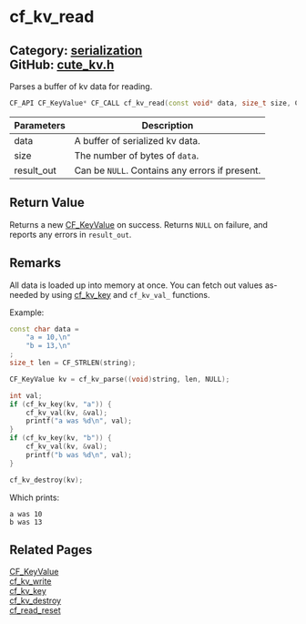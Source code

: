 [](../header.md ':include')

# cf_kv_read

Category: [serialization](/api_reference?id=serialization)  
GitHub: [cute_kv.h](https://github.com/RandyGaul/cute_framework/blob/master/include/cute_kv.h)  
---

Parses a buffer of kv data for reading.

```cpp
CF_API CF_KeyValue* CF_CALL cf_kv_read(const void* data, size_t size, CF_Result* result_out);
```

Parameters | Description
--- | ---
data | A buffer of serialized kv data.
size | The number of bytes of `data`.
result_out | Can be `NULL`. Contains any errors if present.

## Return Value

Returns a new [CF_KeyValue](/serialization/cf_keyvalue.md) on success. Returns `NULL` on failure, and reports any errors in `result_out`.

## Remarks

All data is loaded up into memory at once. You can fetch out values as-needed by using [cf_kv_key](/serialization/cf_kv_key.md) and `cf_kv_val_` functions.

Example:

```cpp
const char data =
    "a = 10,\n"
    "b = 13,\n"
;
size_t len = CF_STRLEN(string);

CF_KeyValue kv = cf_kv_parse((void)string, len, NULL);

int val;
if (cf_kv_key(kv, "a")) {
    cf_kv_val(kv, &val);
    printf("a was %d\n", val);
}
if (cf_kv_key(kv, "b")) {
    cf_kv_val(kv, &val);
    printf("b was %d\n", val);
}

cf_kv_destroy(kv);
```

Which prints:

```
a was 10
b was 13
```

## Related Pages

[CF_KeyValue](/serialization/cf_keyvalue.md)  
[cf_kv_write](/serialization/cf_kv_write.md)  
[cf_kv_key](/serialization/cf_kv_key.md)  
[cf_kv_destroy](/serialization/cf_kv_destroy.md)  
[cf_read_reset](/serialization/cf_read_reset.md)  
